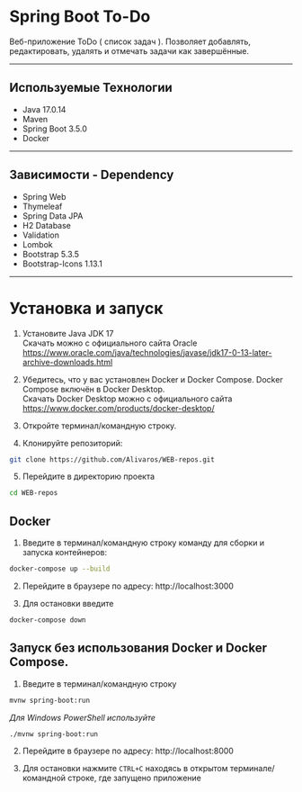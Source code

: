 # Spring Boot To-Do

Веб-приложение ToDo ( список задач ). Позволяет добавлять, редактировать, удалять и отмечать задачи как завершённые.

---

## Используемые Технологии

- Java 17.0.14
- Maven
- Spring Boot 3.5.0
- Docker
  
---

## Зависимости - Dependency 

- Spring Web
- Thymeleaf
- Spring Data JPA
- H2 Database
- Validation
- Lombok
- Bootstrap 5.3.5
- Bootstrap-Icons 1.13.1

---

# Установка и запуск

1. Установите Java JDK 17<br />
Скачать можно с официального сайта Oracle <br />https://www.oracle.com/java/technologies/javase/jdk17-0-13-later-archive-downloads.html

2. Убедитесь, что у вас установлен Docker и Docker Compose. Docker Compose включён в Docker Desktop. <br /> 
Скачать Docker Desktop можно с официального сайта <br />https://www.docker.com/products/docker-desktop/
3. Откройте терминал/командную строку.
4. Клонируйте репозиторий:

```bash
git clone https://github.com/Alivaros/WEB-repos.git
```

5. Перейдите в директорию проекта
```bash
cd WEB-repos
```

## Docker

1. Введите в терминал/командную строку команду для сборки и запуска контейнеров:
   
```bash
docker-compose up --build
```

2. Перейдите в браузере по адресу:
  http://localhost:3000

3. Для остановки введите

```bash
docker-compose down
```

## Запуск без использования Docker и Docker Compose.

1. Введите в терминал/командную строку

```bash
mvnw spring-boot:run
```

*Для Windows PowerShell используйте*

```bash
./mvnw spring-boot:run
```


2. Перейдите в браузере по адресу:
    http://localhost:8000

3. Для остановки нажмите  `CTRL+C` находясь в открытом терминале/командной строке, где запущено приложение 
